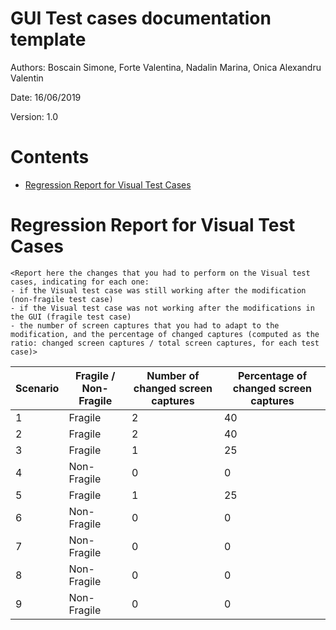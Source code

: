 # GUI Test cases documentation template

Authors: Boscain Simone, Forte Valentina, Nadalin Marina, Onica Alexandru Valentin

Date: 16/06/2019

Version: 1.0

# Contents

- [Regression Report for Visual Test Cases](#fragility)



# Regression Report for Visual Test Cases

```
<Report here the changes that you had to perform on the Visual test cases, indicating for each one:
- if the Visual test case was still working after the modification (non-fragile test case)
- if the Visual test case was not working after the modifications in the GUI (fragile test case)
- the number of screen captures that you had to adapt to the modification, and the percentage of changed captures (computed as the ratio: changed screen captures / total screen captures, for each test case)>
```

| Scenario | Fragile / Non-Fragile | Number of changed screen captures | Percentage of changed screen captures |
| -------- | --------------------- | --------------------------------- | ------------------------------------- |
|     1    | Fragile               |    2                              |                   40                   |
|   2       | Fragile              |   2                                   |40                                       |
|        3  | Fragile                      |                   1                |   25                                    |
|    4      |     Non-Fragile                |0                              |  0                                    |
|   5      |      Fragile                 | 1                                   |       25                                |
|  6        |   Non-Fragile                    |    0                               |  0                                     |
|         7 |   Non-Fragile                    |        0                           |   0                                    |
|      8    |  Non-Fragile                     |            0                       |  0                                     |
|    9      |  Non-Fragile                     |0                                   | 0                                      |